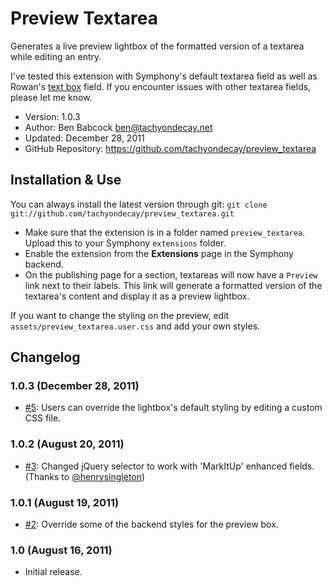 # Preview Textarea

Generates a live preview lightbox of the formatted version of a textarea while editing an entry.

I've tested this extension with Symphony's default textarea field as well as Rowan's [text box](https://github.com/rowan-lewis/textboxfield) field. If you encounter issues with other textarea fields, please let me know.

- Version: 1.0.3
- Author: Ben Babcock <ben@tachyondecay.net>
- Updated: December 28, 2011
- GitHub Repository: https://github.com/tachyondecay/preview_textarea

## Installation & Use

You can always install the latest version through git: `git clone git://github.com/tachyondecay/preview_textarea.git`

- Make sure that the extension is in a folder named `preview_textarea`. Upload this to your Symphony `extensions` folder.
- Enable the extension from the **Extensions** page in the Symphony backend.
- On the publishing page for a section, textareas will now have a `Preview` link next to their labels. This link will generate a formatted version of the textarea's content and display it as a preview lightbox.

If you want to change the styling on the preview, edit `assets/preview_textarea.user.css` and add your own styles.

## Changelog

### 1.0.3 (December 28, 2011)

- [#5](https://github.com/tachyondecay/preview_textarea/issues/5): Users can override the lightbox's default styling by editing a custom CSS file.

### 1.0.2 (August 20, 2011)

- [#3](https://github.com/tachyondecay/preview_textarea/pull/3): Changed jQuery selector to work with 'MarkItUp' enhanced fields. (Thanks to [@henrysingleton](https://github.com/henrysingleton))

### 1.0.1 (August 19, 2011)

- [#2](https://github.com/tachyondecay/preview_textarea/issues/2): Override some of the backend styles for the preview box.

### 1.0 (August 16, 2011)

- Initial release.
